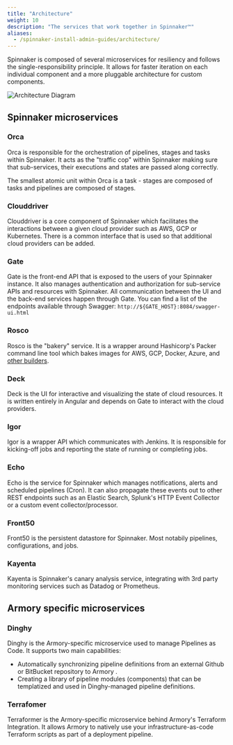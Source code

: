 ```yaml
---
title: "Architecture"
weight: 10
description: "The services that work together in Spinnaker™"
aliases:
  - /spinnaker-install-admin-guides/architecture/
---
```


Spinnaker is composed of several microservices for resiliency
and follows the single-responsibility principle.  It allows for faster iteration on each
individual component and a more pluggable architecture for custom components.

![Architecture Diagram](/images/overview/SpinnakerArchitecture.png)

## Spinnaker microservices

### Orca

Orca is responsible for the orchestration of pipelines, stages and tasks within Spinnaker.  It acts as the "traffic cop" within Spinnaker making sure that sub-services, their executions and states are passed along correctly.

The smallest atomic unit within Orca is a task - stages are composed of tasks and pipelines are composed of stages.  

### Clouddriver

Clouddriver is a core component of Spinnaker which facilitates the interactions between a given cloud provider such as AWS, GCP or Kubernetes.  There is a common interface that is used so that additional cloud providers can be added.

### Gate

Gate is the front-end API that is exposed to the users of your Spinnaker instance.  It also manages authentication and authorization for sub-service APIs and resources with Spinnaker.  All communication between the UI and the back-end services happen through Gate.  You can find a list of the endpoints available through Swagger:  `http://${GATE_HOST}:8084/swagger-ui.html`

### Rosco

Rosco is the "bakery" service.  It is a wrapper around Hashicorp's Packer command line tool which bakes images for AWS, GCP, Docker, Azure, and [other builders](https://www.packer.io/docs/builders).

### Deck

Deck is the UI for interactive and visualizing the state of cloud resources.  It is written entirely in Angular and depends on Gate to interact with the cloud providers.

### Igor

Igor is a wrapper API which communicates with Jenkins.  It is responsible for kicking-off jobs and reporting the state of running or completing jobs.

### Echo

Echo is the service for Spinnaker which manages notifications, alerts and scheduled pipelines (Cron).  It can also propagate these events out to other REST endpoints such as an Elastic Search, Splunk's HTTP Event Collector or a custom event collector/processor.

### Front50

Front50 is the persistent datastore for Spinnaker. Most notabily pipelines, configurations, and jobs.

### Kayenta

Kayenta is Spinnaker's canary analysis service, integrating with 3rd party monitoring services such as Datadog or Prometheus.

## Armory specific microservices

### Dinghy

Dinghy is the Armory-specific microservice used to manage Pipelines as Code.  It supports two main capabilities:

* Automatically synchronizing pipeline definitions from an external Github or BitBucket repository to Armory .
* Creating a library of pipeline modules (components) that can be templatized and used in Dinghy-managed pipeline definitions.

### Terrafomer
Terraformer is the Armory-specific microservice behind Armory's Terraform Integration. It allows Armory to natively use your infrastructure-as-code Terraform scripts as part of a deployment pipeline.
